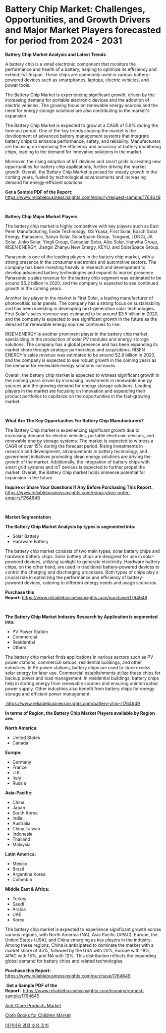 <p><h1>Battery Chip Market: Challenges, Opportunities, and Growth Drivers and Major Market Players forecasted for period from 2024 - 2031</h1></p><p><strong>Battery Chip Market Analysis and Latest Trends</strong></p>
<p><p>A battery chip is a small electronic component that monitors the performance and health of a battery, helping to optimize its efficiency and extend its lifespan. These chips are commonly used in various battery-powered devices such as smartphones, laptops, electric vehicles, and power tools.</p><p>The Battery Chip Market is experiencing significant growth, driven by the increasing demand for portable electronic devices and the adoption of electric vehicles. The growing focus on renewable energy sources and the need for energy storage solutions are also contributing to the market's expansion.</p><p>The Battery Chip Market is expected to grow at a CAGR of 5.9% during the forecast period. One of the key trends shaping the market is the development of advanced battery management systems that integrate battery chips to enhance performance, safety, and reliability. Manufacturers are focusing on improving the efficiency and accuracy of battery monitoring chips, leading to the demand for innovative solutions in the market.</p><p>Moreover, the rising adoption of IoT devices and smart grids is creating new opportunities for battery chip applications, further driving the market growth. Overall, the Battery Chip Market is poised for steady growth in the coming years, fueled by technological advancements and increasing demand for energy-efficient solutions.</p></p>
<p><strong>Get a Sample PDF of the Report:&nbsp;</strong> <a href="https://www.reliablebusinessinsights.com/enquiry/request-sample/1764649">https://www.reliablebusinessinsights.com/enquiry/request-sample/1764649</a></p>
<p>&nbsp;</p>
<p><strong>Battery Chip Major Market Players</strong></p>
<p><p>The battery chip market is highly competitive with key players such as East Penn Manufacturing, Exide Technology, GS Yuasa, First Solar, Bosch Solar Energy, Panasonic, Sanyo Solar, SolarSpace Group, Tongwei, LONGi, JA Solar, Jinko Solar, Yingli Group, Canadian Solar, Aiko Solar, Hanwha Group, RISEN ENERGY, Jiangxi Zhanyu New Energy, KEYU, and SolarSpace Group.</p><p>Panasonic is one of the leading players in the battery chip market, with a strong presence in the consumer electronics and automotive sectors. The company has been investing heavily in research and development to develop advanced battery technologies and expand its market presence. Panasonic's sales revenue for the battery chip segment was estimated to be around $5.2 billion in 2020, and the company is expected to see continued growth in the coming years.</p><p>Another key player in the market is First Solar, a leading manufacturer of photovoltaic solar panels. The company has a strong focus on sustainability and has been investing in developing next-generation solar technologies. First Solar's sales revenue was estimated to be around $3.5 billion in 2020, and the company is expected to see significant growth in the future as the demand for renewable energy sources continues to rise.</p><p>RISEN ENERGY is another prominent player in the battery chip market, specializing in the production of solar PV modules and energy storage solutions. The company has a global presence and has been expanding its market share through strategic partnerships and acquisitions. RISEN ENERGY's sales revenue was estimated to be around $2.8 billion in 2020, and the company is expected to see robust growth in the coming years as the demand for renewable energy solutions increases. </p><p>Overall, the battery chip market is expected to witness significant growth in the coming years driven by increasing investments in renewable energy sources and the growing demand for energy storage solutions. Leading players in the market are focusing on innovation and expanding their product portfolios to capitalize on the opportunities in the fast-growing market.</p></p>
<p>&nbsp;</p>
<p><strong>What Are The Key Opportunities For Battery Chip Manufacturers?</strong></p>
<p><p>The Battery Chip market is experiencing significant growth due to increasing demand for electric vehicles, portable electronic devices, and renewable energy storage systems. The market is expected to witness a CAGR of over 15% during the forecast period. Rising investments in research and development, advancements in battery technology, and government initiatives promoting clean energy solutions are driving the growth of the market. Additionally, the integration of battery chips with smart grid systems and IoT devices is expected to further propel the market. Overall, the Battery Chip market holds immense potential for expansion in the future.</p></p>
<p><strong>Inquire or Share Your Questions If Any Before Purchasing This Report:</strong> <a href="https://www.reliablebusinessinsights.com/enquiry/pre-order-enquiry/1764649">https://www.reliablebusinessinsights.com/enquiry/pre-order-enquiry/1764649</a></p>
<p>&nbsp;</p>
<p><strong>Market Segmentation</strong></p>
<p><strong>The Battery Chip Market Analysis by types is segmented into:</strong></p>
<p><ul><li>Solar Battery</li><li>Hardware Battery</li></ul></p>
<p><p>The battery chip market consists of two main types: solar battery chips and hardware battery chips. Solar battery chips are designed for use in solar-powered devices, utilizing sunlight to generate electricity. Hardware battery chips, on the other hand, are used in traditional battery-powered devices to control the charging and discharging processes. Both types of chips play a crucial role in optimizing the performance and efficiency of battery-powered devices, catering to different energy needs and usage scenarios.</p></p>
<p><strong>Purchase this Report:&nbsp;</strong><a href="https://www.reliablebusinessinsights.com/purchase/1764649">https://www.reliablebusinessinsights.com/purchase/1764649</a></p>
<p>&nbsp;</p>
<p><strong>The Battery Chip Market Industry Research by Application is segmented into:</strong></p>
<p><ul><li>PV Power Station</li><li>Commercial</li><li>Residential</li><li>Others</li></ul></p>
<p><p>The battery chip market finds applications in various sectors such as PV power stations, commercial setups, residential buildings, and other industries. In PV power stations, battery chips are used to store excess solar energy for later use. Commercial establishments utilize these chips for backup power and load management. In residential buildings, battery chips help in storing energy from renewable sources and ensuring uninterrupted power supply. Other industries also benefit from battery chips for energy storage and efficient power management.</p></p>
<p><a href="https://www.reliablebusinessinsights.com/battery-chip-r1764649">&nbsp;https://www.reliablebusinessinsights.com/battery-chip-r1764649</a></p>
<p><strong>In terms of Region, the Battery Chip Market Players available by Region are:</strong></p>
<p>
    <p> <strong> North America: </strong>
        <ul>
            <li>United States</li>
            <li>Canada</li>
        </ul>
        </p> 
    <p> <strong> Europe: </strong>
        <ul>
            <li>Germany</li>
            <li>France</li>
            <li>U.K.</li>
            <li>Italy</li>
            <li>Russia</li>
        </ul>
        </p> 
    <p> <strong> Asia-Pacific: </strong>
        <ul>
            <li>China</li>
            <li>Japan</li>
            <li>South Korea</li>
            <li>India</li>
            <li>Australia</li>
            <li>China Taiwan</li>
            <li>Indonesia</li>
            <li>Thailand</li>
            <li>Malaysia</li>
        </ul>
        </p> 
    <p> <strong> Latin America: </strong>
        <ul>
            <li>Mexico</li>
            <li>Brazil</li>
            <li>Argentina Korea</li>
            <li>Colombia</li>
        </ul>
        </p> 
    <p> <strong> Middle East & Africa: </strong>
        <ul>
            <li>Turkey</li>
            <li>Saudi</li>
            <li>Arabia</li>
            <li>UAE</li>
            <li>Korea</li>
        </ul>
    </p>
    </p>
<p><p>The battery chip market is expected to experience significant growth across various regions, with North America (NA), Asia Pacific (APAC), Europe, the United States (USA), and China emerging as key players in the industry. Among these regions, China is anticipated to dominate the market with a market share of 35%, followed by the USA with 20%, Europe with 18%, APAC with 15%, and NA with 12%. This distribution reflects the expanding global demand for battery chips and related technologies.</p></p>
<p><strong>Purchase this Report: </strong><a href="https://www.reliablebusinessinsights.com/purchase/1764649">https://www.reliablebusinessinsights.com/purchase/1764649</a></p>
<p>&nbsp;<strong>Get a Sample PDF of the Report:&nbsp;&nbsp;</strong><a href="https://www.reliablebusinessinsights.com/enquiry/request-sample/1764649">https://www.reliablebusinessinsights.com/enquiry/request-sample/1764649</a></p>
<p><strong></strong></p>
<p><p><a href="https://github.com/sofayahoo2023/Market-Research-Report-List-5/blob/main/anti-glare-products-market.md">Anti-Glare Products Market</a></p><p><a href="https://github.com/joannesouthgate/Market-Research-Report-List-3/blob/main/cloth-books-for-children-market.md">Cloth Books for Children Market</a></p><p><a href="https://github.com/nhaiquang84/Market-Research-Report-List-1/blob/main/6960200156333.md">어린이용 경장 수유 장치</a></p></p>